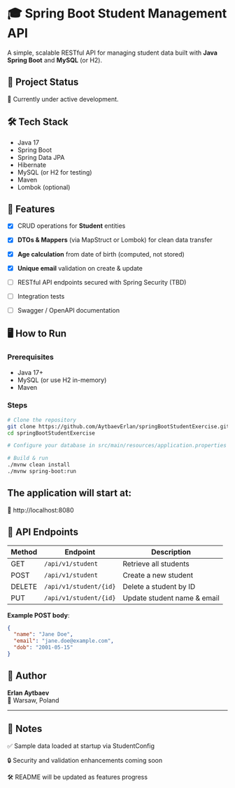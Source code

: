 # 🎓 Spring Boot Student Management API

A simple, scalable RESTful API for managing student data built with **Java Spring Boot** and **MySQL** (or H2).

## 🚀 Project Status

🔧 Currently under active development.

## 🛠 Tech Stack

- Java 17  
- Spring Boot  
- Spring Data JPA  
- Hibernate  
- MySQL (or H2 for testing)  
- Maven  
- Lombok (optional)  

## 🧪 Features

- [x] CRUD operations for **Student** entities  
- [x] **DTOs & Mappers** (via MapStruct or Lombok) for clean data transfer  
- [x] **Age calculation** from date of birth (computed, not stored)  
- [x] **Unique email** validation on create & update  
- [ ] RESTful API endpoints secured with Spring Security (TBD)  
- [ ] Integration tests  
- [ ] Swagger / OpenAPI documentation  



## 🖥️ How to Run

### Prerequisites

- Java 17+  
- MySQL (or use H2 in-memory)  
- Maven  

### Steps

```bash
# Clone the repository
git clone https://github.com/AytbaevErlan/springBootStudentExercise.git
cd springBootStudentExercise

# Configure your database in src/main/resources/application.properties

# Build & run
./mvnw clean install
./mvnw spring-boot:run
```

## The application will start at:
📍 http://localhost:8080

## 📡 API Endpoints

| Method | Endpoint                  | Description                 |
|--------|---------------------------|-----------------------------|
| GET    | `/api/v1/student`         | Retrieve all students       |
| POST   | `/api/v1/student`         | Create a new student        |
| DELETE | `/api/v1/student/{id}`    | Delete a student by ID      |
| PUT    | `/api/v1/student/{id}`    | Update student name & email |

**Example POST body**:

```json
{
  "name": "Jane Doe",
  "email": "jane.doe@example.com",
  "dob": "2001-05-15"
}
```

## 👤 Author
**Erlan Aytbaev**  
📍 Warsaw, Poland

---

## 📌 Notes
✅ Sample data loaded at startup via StudentConfig

🔒 Security and validation enhancements coming soon

🛠️ README will be updated as features progress

